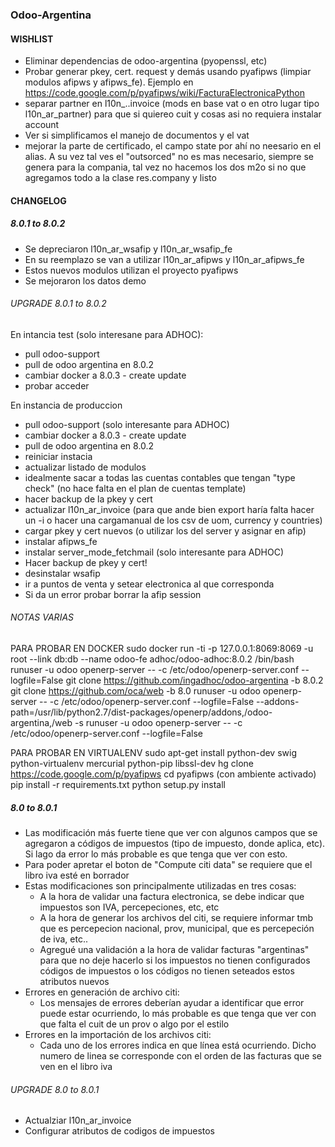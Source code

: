 ### Odoo-Argentina

#### WISHLIST
* Eliminar dependencias de odoo-argentina (pyopenssl, etc)
* Probar generar pkey, cert. request y demás usando pyafipws (limpiar modulos afipws y afipws_fe). Ejemplo en https://code.google.com/p/pyafipws/wiki/FacturaElectronicaPython
* separar partner en l10n_..invoice (mods en base vat o en otro lugar tipo l10n_ar_partner) para que si quiereo cuit y cosas asi no requiera instalar account
* Ver si simplificamos el manejo de documentos y el vat
* mejorar la parte de certificado, el campo state por ahí no neesario en el alias. A su vez tal ves el "outsorced" no es mas necesario, siempre se genera para la compania, tal vez no hacemos los dos m2o si no que agregamos todo a la clase res.company y listo

#### CHANGELOG
##### 8.0.1 to 8.0.2
* Se depreciaron l10n_ar_wsafip y l10n_ar_wsafip_fe
* En su reemplazo se van a utilizar l10n_ar_afipws y l10n_ar_afipws_fe
* Estos nuevos modulos utilizan el proyecto pyafipws
* Se mejoraron los datos demo

###### UPGRADE 8.0.1 to 8.0.2
En intancia test (solo interesane para ADHOC):
- pull odoo-support
- pull de odoo argentina en 8.0.2
- cambiar docker a 8.0.3 - create update
- probar acceder

En instancia de produccion
- pull odoo-support (solo interesante para ADHOC)
- cambiar docker a 8.0.3 - create update
- pull de odoo argentina en 8.0.2
- reiniciar instacia 
- actualizar listado de modulos 
- idealmente sacar a todas las cuentas contables que tengan "type check" (no hace falta en el plan de cuentas template)
- hacer backup de la pkey y cert
- actualizar l10n_ar_invoice (para que ande bien export haría falta hacer un -i o hacer una cargamanual de los csv de uom, currency y countries)
- cargar pkey y cert nuevos (o utilizar los del server y asignar en afip)
- instalar afipws_fe
- instalar server_mode_fetchmail (solo interesante para ADHOC)
- Hacer backup de pkey y cert!
- desinstalar wsafip
- ir a puntos de venta y setear electronica al que corresponda
- Si da un error probar borrar la afip session 

###### NOTAS VARIAS
PARA PROBAR EN DOCKER
sudo docker run -ti -p 127.0.0.1:8069:8069 -u root --link db:db --name odoo-fe adhoc/odoo-adhoc:8.0.2 /bin/bash
runuser -u odoo openerp-server -- -c /etc/odoo/openerp-server.conf --logfile=False
git clone https://github.com/ingadhoc/odoo-argentina -b 8.0.2
git clone https://github.com/oca/web -b 8.0
runuser -u odoo openerp-server -- -c /etc/odoo/openerp-server.conf --logfile=False --addons-path=/usr/lib/python2.7/dist-packages/openerp/addons,/odoo-argentina,/web -s
runuser -u odoo openerp-server -- -c /etc/odoo/openerp-server.conf --logfile=False

PARA PROBAR EN VIRTUALENV
sudo apt-get install python-dev swig python-virtualenv mercurial python-pip libssl-dev
hg clone https://code.google.com/p/pyafipws
cd pyafipws
(con ambiente activado)
pip install -r requirements.txt
python setup.py install

##### 8.0 to 8.0.1
* Las modificación más fuerte tiene que ver con algunos campos que se agregaron a códigos de impuestos (tipo de impuesto, donde aplica, etc). Si lago da error lo más probable es que tenga que ver con esto.
* Para poder apretar el boton de "Compute citi data" se requiere que el libro iva esté en borrador
* Estas modificaciones son principalmente utilizadas en tres cosas:
    * A la hora de validar una factura electronica, se debe indicar que impuestos son IVA, percepeciones, etc, etc
    * A la hora de generar los archivos del citi, se requiere informar tmb que es percepecion nacional, prov, municipal, que es percepeción de iva, etc..
    * Agregué una validación a la hora de validar facturas "argentinas" para que no deje hacerlo si los impuestos no tienen configurados códigos de impuestos o los códigos no tienen seteados estos atributos nuevos
* Errores en generación de archivo citi:
    * Los mensajes de errores deberían ayudar a identificar que error puede estar ocurriendo, lo más probable es que tenga que ver con que falta el cuit de un prov o algo por el estilo
* Errores en la importación de los archivos citi:
    * Cada uno de los errores indica en que línea está ocurriendo. Dicho numero de linea se corresponde con el orden de las facturas que se ven en el libro iva

###### UPGRADE 8.0 to 8.0.1
- Actualziar l10n_ar_invoice
- Configurar atributos de codigos de impuestos